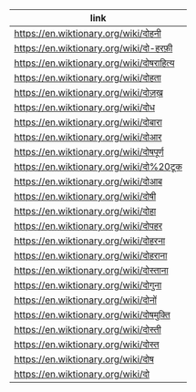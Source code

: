 |link|
|----|
|https://en.wiktionary.org/wiki/दोहनी|
|https://en.wiktionary.org/wiki/दो-हरफ़ी|
|https://en.wiktionary.org/wiki/दोषराहित्य|
|https://en.wiktionary.org/wiki/दोहता|
|https://en.wiktionary.org/wiki/दोज़ख़|
|https://en.wiktionary.org/wiki/दोध|
|https://en.wiktionary.org/wiki/दोबारा|
|https://en.wiktionary.org/wiki/दोआर|
|https://en.wiktionary.org/wiki/दोषपूर्ण|
|https://en.wiktionary.org/wiki/दो%20टूक|
|https://en.wiktionary.org/wiki/दोआब|
|https://en.wiktionary.org/wiki/दोषी|
|https://en.wiktionary.org/wiki/दोहा|
|https://en.wiktionary.org/wiki/दोपहर|
|https://en.wiktionary.org/wiki/दोहरना|
|https://en.wiktionary.org/wiki/दोहराना|
|https://en.wiktionary.org/wiki/दोस्ताना|
|https://en.wiktionary.org/wiki/दोगुना|
|https://en.wiktionary.org/wiki/दोनों|
|https://en.wiktionary.org/wiki/दोषमुक्ति|
|https://en.wiktionary.org/wiki/दोस्ती|
|https://en.wiktionary.org/wiki/दोस्त|
|https://en.wiktionary.org/wiki/दोष|
|https://en.wiktionary.org/wiki/दो|
